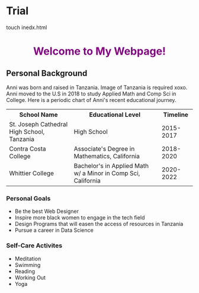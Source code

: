 # Trial
touch inedx.html

<!DOCTYPE html>

<html>
  <head>
    <title>Anni Bamwenda</title>
  </head>
  <body>
    <h1 style="color:purple;text-align:center;">Welcome to My Webpage!</h1>
    <h2>Personal Background</h2>
    Anni was born and raised in Tanzania.
    Image of Tanzania is required xoxo.
    Anni moved to the U.S in 2018 to study Applied Math and Comp Sci in College.
    Here is a periodic chart of Anni's recent educational journey.
    <table>
     <tr>
       <th>School Name</th>
       <th>Educational Level</th>
       <th>Timeline</th>
     <tr>
       <td>St. Joseph Cathedral High School, Tanzania</td>
       <td>High School</td>
       <td>2015-2017</td>
    </tr>
    <tr>
      <td>Contra Costa College</td>
      <td>Associate's Degree in Mathematics, California</td>
      <td>2018-2020</td>
    </tr>
    <tr>
      <td>Whittier College</td>
      <td>Bachelor's in Applied Math w/ a Minor in Comp Sci, California</td>
      <td>2020-2022</td>
    </tr>
    </table> 
    <h3>Personal Goals</h3>
    <ul>
      <li>Be the best Web Designer</li>
      <li>Inspire more black women to engage in the tech field</li>
      <li>Design Programs that will easen the access of resources in Tanzania</li>
      <li>Pursue a career in Data Science</li>
    </ul>
    <h3>Self-Care Activites</h3>
    <ul>
      <li>Meditation</li>
      <li>Swimming</li>
      <li>Reading</li>
      <li>Working Out</li>
      <li>Yoga</li>
    </ul>
  </body> 
</html>
